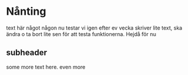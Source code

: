 # Nånting

text här något någon
nu testar vi igen efter ev vecka
skriver lite text, ska ändra o ta bort lite sen för att testa funktionerna. Hejdå för nu 

## subheader

some more text here.
even more